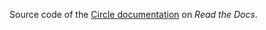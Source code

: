 Source code of the [Circle documentation](https://rsta2.readthedocs.io/projects/circle) on *Read the Docs*.
